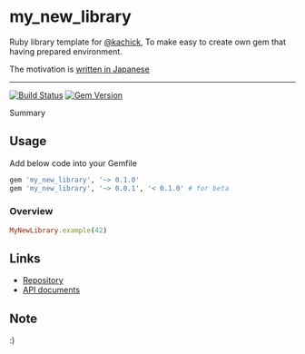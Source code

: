 # my_new_library

Ruby library template for [@kachick](https://github.com/kachick), To make easy to create own gem that having prepared environment.

The motivation is [written in Japanese](https://github.com/kachick/times_kachick/issues/75)

---

[![Build Status](https://github.com/kachick/my_new_library/actions/workflows/ci.yml/badge.svg?branch=main)](https://github.com/kachick/my_new_library/actions/workflows/ci.yml?query=branch%3Amain++)
[![Gem Version](https://badge.fury.io/rb/my_new_library.svg)](https://badge.fury.io/rb/my_new_library)

Summary

## Usage

Add below code into your Gemfile

```ruby
gem 'my_new_library', '~> 0.1.0'
gem 'my_new_library', '~> 0.0.1', '< 0.1.0' # for beta
```

### Overview

```ruby
MyNewLibrary.example(42)
```

## Links

- [Repository](https://github.com/kachick/my_new_library)
- [API documents](https://kachick.github.io/my_new_library/)

## Note

:)

